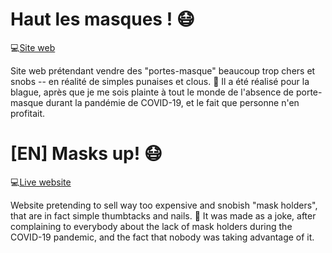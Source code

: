 # Haut les masques ! :mask:
:computer:[Site web](https://nawel-aa.github.io/haut-les-masques/)

Site web prétendant vendre des "portes-masque" beaucoup trop chers et snobs -- en réalité de simples punaises et clous. :pushpin:
Il a été réalisé pour la blague, après que je me sois plainte à tout le monde de l'absence de porte-masque durant la pandémie de COVID-19, et le fait que personne n'en profitait.

# [EN] Masks up! :mask:
:computer:[Live website](https://nawel-aa.github.io/haut-les-masques/)

Website pretending to sell way too expensive and snobish "mask holders", that are in fact simple thumbtacks and nails. :pushpin:
It was made as a joke, after complaining to everybody about the lack of mask holders during the COVID-19 pandemic, and the fact that nobody was taking advantage of it.
